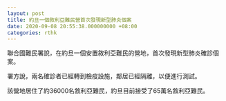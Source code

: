 ```yaml
---
layout: post
title: 約旦一個敘利亞難民營首次發現新型肺炎個案
date: 2020-09-08 20:55:38.000000000 +08:00
categories: rthk
---
```


聯合國難民署說，在約旦一個安置敘利亞難民的營地，首次發現新型肺炎確診個案。

署方說，兩名確診者已經轉到檢疫設施，鄰居已經隔離，以便進行測試。

該營地居住了約36000名敘利亞難民，約旦目前接受了65萬名敘利亞難民。
